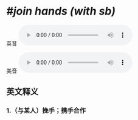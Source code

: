# ***\#join hands (with sb)*** 
英音
<audio src="./media/join hands (with sb)1_AAC.aac" controls="controls"></audio>

美音
<audio src="./media/join hands (with sb)2_AAC.aac" controls="controls"></audio>



  

英文释义
---
### 1.**（与某人）挽手；携手合作**  


